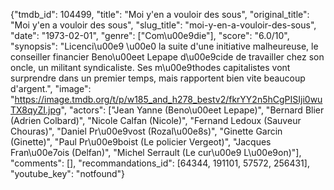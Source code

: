 {"tmdb_id": 104499, "title": "Moi y'en a vouloir des sous", "original_title": "Moi y'en a vouloir des sous", "slug_title": "moi-y-en-a-vouloir-des-sous", "date": "1973-02-01", "genre": ["Com\u00e9die"], "score": "6.0/10", "synopsis": "Licenci\u00e9 \u00e0 la suite d'une initiative malheureuse, le conseiller financier Beno\u00eet Lepape d\u00e9cide de travailler chez son oncle, un militant syndicaliste. Ses m\u00e9thodes capitalistes vont surprendre dans un premier temps, mais rapportent bien vite beaucoup d'argent.", "image": "https://image.tmdb.org/t/p/w185_and_h278_bestv2/fkrYY2n5hCgPISIji0wuTX8qyZI.jpg", "actors": ["Jean Yanne (Beno\u00eet Lepape)", "Bernard Blier (Adrien Colbard)", "Nicole Calfan (Nicole)", "Fernand Ledoux (Sauveur Chouras)", "Daniel Pr\u00e9vost (Rozal\u00e8s)", "Ginette Garcin (Ginette)", "Paul Pr\u00e9boist (Le policier Vergeot)", "Jacques Fran\u00e7ois (Delfan)", "Michel Serrault (Le cur\u00e9 L\u00e9on)"], "comments": [], "recommandations_id": [64344, 191101, 57572, 256431], "youtube_key": "notfound"}